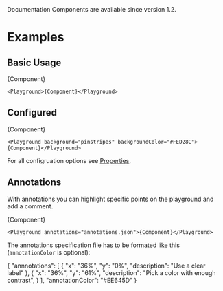 <Banner title="Version Feature">
  Documentation Components are available since version 1.2.
</Banner>

# Examples

## Basic Usage

<Playground>{Component}</Playground>

```
<Playground>{Component}</Playground>
```

## Configured

<Playground background="pinstripes" backgroundColor="#FED28C">{Component}</Playground>

```
<Playground background="pinstripes" backgroundColor="#FED28C">{Component}</Playground>
```

For all configruation options see [Properties](?t=properties).

## Annotations

With annotations you can highlight specific points on the playground and add a comment.

<Playground annotations="annotations.json">{Component}</Playground>

```
<Playground annotations="annotations.json">{Component}</Playground>
```

The annotations specification file has to be formated like this (`annotationColor` is optional):

<CodeBlock title="annotations.json">{
  "annnotations": [
    {
      "x": "36%",
      "y": "0%",
      "description": "Use a clear label"
    },
    {
      "x": "36%",
      "y": "61%",
      "description": "Pick a color with enough contrast",
    }
  ],
  "annotationColor": "#EE645D"
}</CodeBlock>